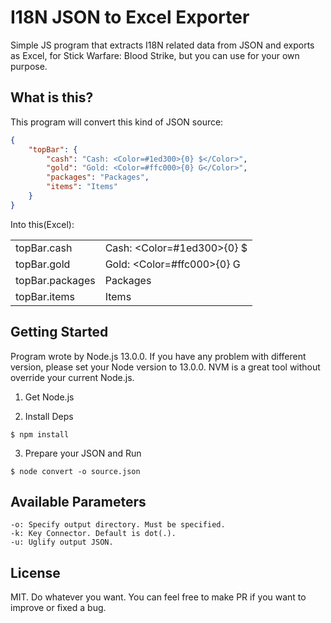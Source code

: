 # I18N JSON to Excel Exporter
Simple JS program that extracts I18N related data from JSON and exports as Excel, for Stick Warfare: Blood Strike, but you can use for your own purpose.

## What is this?
This program will convert this kind of JSON source:

```json
{
    "topBar": {
        "cash": "Cash: <Color=#1ed300>{0} $</Color>",
        "gold": "Gold: <Color=#ffc000>{0} G</Color>",
        "packages": "Packages",
        "items": "Items"
    }
}
```

Into this(Excel):

|||
|-----------------|---|
| topBar.cash     | Cash: <Color=#1ed300>{0} $</Color>  |
| topBar.gold     | Gold: <Color=#ffc000>{0} G</Color>  |
| topBar.packages | Packages                            |
| topBar.items    | Items                               |


## Getting Started
Program wrote by Node.js 13.0.0. If you have any problem with different version, please set your Node version to 13.0.0. NVM is a great tool without override your current Node.js.

1. Get Node.js

2. Install Deps
```
$ npm install
```

3. Prepare your JSON and Run
```
$ node convert -o source.json
```

## Available Parameters

```
-o: Specify output directory. Must be specified.
-k: Key Connector. Default is dot(.).
-u: Uglify output JSON.
```

## License
MIT. Do whatever you want. You can feel free to make PR if you want to improve or fixed a bug.